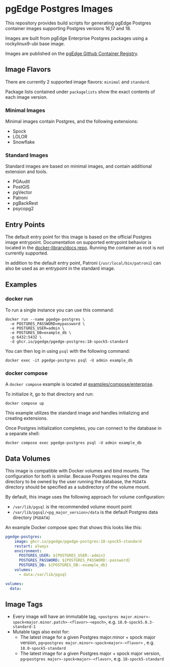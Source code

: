 # pgEdge Postgres Images

This repository provides build scripts for generating pgEdge Postgres container images supporting Postgres versions 16,17 and 18.

Images are built from pgEdge Enterprise Postgres packages using a rockylinux9-ubi base image. 

Images are published on the [pgEdge Github Container Registry](https://github.com/orgs/pgEdge/packages/container/package/pgedge-postgres).

## Image Flavors

There are currently 2 supported image flavors: `minimal` and `standard`. 

Package lists contained under `packagelists` show the exact contents of each image version.

### Minimal Images

Minimal images contain Postgres, and the following extensions:

- Spock
- LOLOR
- Snowflake

### Standard Images

Standard images are based on minimal images, and contain additional extension and tools.

- PGAudit
- PostGIS
- pgVector
- Patroni
- pgBackRest
- psycopg2

## Entry Points

The default entry point for this image is based on the official Postgres image entrypoint. Documentation on supported entrypoint behavior is located in the [docker-library/docs repo](https://github.com/docker-library/docs/blob/master/postgres/README.md). Running the container as root is not currently supported.

In addition to the default entry point, Patroni (`/usr/local/bin/patroni`) can also be used as an entrypoint in the standard image.

## Examples

### docker run

To run a single instance you can use this command:

```
docker run --name pgedge-postgres \
  -e POSTGRES_PASSWORD=mypassword \
  -e POSTGRES_USER=admin \
  -e POSTGRES_DB=example_db \
  -p 6432:5432 \
  -d ghcr.io/pgedge/pgedge-postgres:18-spock5-standard
```

You can then log in using `psql` with the following command:

```
docker exec -it pgedge-postgres psql -U admin example_db
```

### docker compose

A `docker compose` example is located at [examples/compose/enterprise](examples/compose/enterprise).

To initialize it, go to that directory and run:

`docker compose up`

This example utilizes the standard image and handles initializing and creating extensions.

Once Postgres initialization completes, you can connect to the database in a separate shell:

`docker compose exec pgedge-postgres psql -U admin example_db`


## Data Volumes

This image is compatible with Docker volumes and bind mounts. The configuration
for both is similar. Because Postgres requires the data directory to be owned
by the user running the database, the `PGDATA` directory should be specified as
a subdirectory of the volume mount.

By default, this image uses the following approach for volume configuration:

- `/var/lib/pgsql` is the recommended volume mount point
- `/var/lib/pgsql/<pg_major_version>/data` is the default Postgres data directory (`PGDATA`)

An example Docker compose spec that shows this looks like this:

```yaml
pgedge-postgres:
    image: ghcr.io/pgedge/pgedge-postgres:18-spock5-standard
    restart: always
    environment:
      POSTGRES_USER: ${POSTGRES_USER:-admin}
      POSTGRES_PASSWORD: ${POSTGRES_PASSWORD:-password}
      POSTGRES_DB: ${POSTGRES_DB:-example_db}
    volumes:
      - data:/var/lib/pgsql

volumes:
  data:
```

## Image Tags

- Every image will have an immutable tag, `<postgres major.minor>-spock<major.minor.patch>-<flavor>-<epoch>`, e.g. `18.0-spock5.0.3-standard-1`
- Mutable tags also exist for:
  - The latest image for a given Postgres major.minor + spock major version, `pg<postgres major.minor>-spock<major>-<flavor>` , e.g. `18.0-spock5-standard`
  - The latest image for a given Postgres major + spock major version, `pg<postgres major>-spock<major>-<flavor>`, e.g. `18-spock5-standard`
